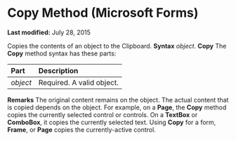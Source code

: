 
# Copy Method (Microsoft Forms)

 **Last modified:** July 28, 2015


Copies the contents of an object to the Clipboard.
 **Syntax**
 _object_. **Copy**
The  **Copy** method syntax has these parts:


|**Part**|**Description**|
|:-----|:-----|
| _object_|Required. A valid object.|
 **Remarks**
The original content remains on the object.
The actual content that is copied depends on the object. For example, on a  **Page**, the  **Copy** method copies the currently selected control or controls. On a **TextBox** or **ComboBox**, it copies the currently selected text.
Using  **Copy** for a form, **Frame**, or  **Page** copies the currently-active control.
